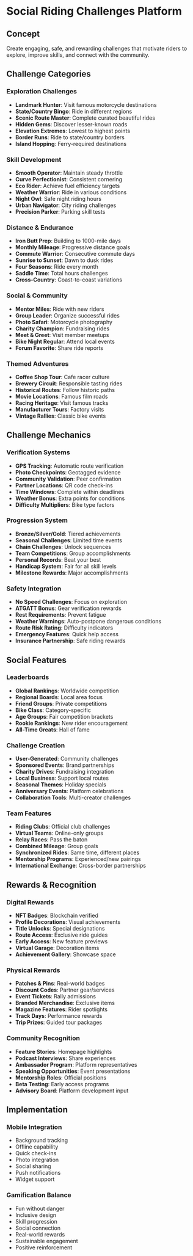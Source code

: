 # Social Riding Challenges Platform

## Concept
Create engaging, safe, and rewarding challenges that motivate riders to explore, improve skills, and connect with the community.

## Challenge Categories

### Exploration Challenges
- **Landmark Hunter**: Visit famous motorcycle destinations
- **State/Country Bingo**: Ride in different regions
- **Scenic Route Master**: Complete curated beautiful rides
- **Hidden Gems**: Discover lesser-known roads
- **Elevation Extremes**: Lowest to highest points
- **Border Runs**: Ride to state/country borders
- **Island Hopping**: Ferry-required destinations

### Skill Development
- **Smooth Operator**: Maintain steady throttle
- **Curve Perfectionist**: Consistent cornering
- **Eco Rider**: Achieve fuel efficiency targets
- **Weather Warrior**: Ride in various conditions
- **Night Owl**: Safe night riding hours
- **Urban Navigator**: City riding challenges
- **Precision Parker**: Parking skill tests

### Distance & Endurance
- **Iron Butt Prep**: Building to 1000-mile days
- **Monthly Mileage**: Progressive distance goals
- **Commute Warrior**: Consecutive commute days
- **Sunrise to Sunset**: Dawn to dusk rides
- **Four Seasons**: Ride every month
- **Saddle Time**: Total hours challenges
- **Cross-Country**: Coast-to-coast variations

### Social & Community
- **Mentor Miles**: Ride with new riders
- **Group Leader**: Organize successful rides
- **Photo Safari**: Motorcycle photography
- **Charity Champion**: Fundraising rides
- **Meet & Greet**: Visit member meetups
- **Bike Night Regular**: Attend local events
- **Forum Favorite**: Share ride reports

### Themed Adventures
- **Coffee Shop Tour**: Cafe racer culture
- **Brewery Circuit**: Responsible tasting rides
- **Historical Routes**: Follow historic paths
- **Movie Locations**: Famous film roads
- **Racing Heritage**: Visit famous tracks
- **Manufacturer Tours**: Factory visits
- **Vintage Rallies**: Classic bike events

## Challenge Mechanics

### Verification Systems
- **GPS Tracking**: Automatic route verification
- **Photo Checkpoints**: Geotagged evidence
- **Community Validation**: Peer confirmation
- **Partner Locations**: QR code check-ins
- **Time Windows**: Complete within deadlines
- **Weather Bonus**: Extra points for conditions
- **Difficulty Multipliers**: Bike type factors

### Progression System
- **Bronze/Silver/Gold**: Tiered achievements
- **Seasonal Challenges**: Limited time events
- **Chain Challenges**: Unlock sequences
- **Team Competitions**: Group accomplishments
- **Personal Records**: Beat your best
- **Handicap System**: Fair for all skill levels
- **Milestone Rewards**: Major accomplishments

### Safety Integration
- **No Speed Challenges**: Focus on exploration
- **ATGATT Bonus**: Gear verification rewards
- **Rest Requirements**: Prevent fatigue
- **Weather Warnings**: Auto-postpone dangerous conditions
- **Route Risk Rating**: Difficulty indicators
- **Emergency Features**: Quick help access
- **Insurance Partnership**: Safe riding rewards

## Social Features

### Leaderboards
- **Global Rankings**: Worldwide competition
- **Regional Boards**: Local area focus
- **Friend Groups**: Private competitions
- **Bike Class**: Category-specific
- **Age Groups**: Fair competition brackets
- **Rookie Rankings**: New rider encouragement
- **All-Time Greats**: Hall of fame

### Challenge Creation
- **User-Generated**: Community challenges
- **Sponsored Events**: Brand partnerships
- **Charity Drives**: Fundraising integration
- **Local Business**: Support local routes
- **Seasonal Themes**: Holiday specials
- **Anniversary Events**: Platform celebrations
- **Collaboration Tools**: Multi-creator challenges

### Team Features
- **Riding Clubs**: Official club challenges
- **Virtual Teams**: Online-only groups
- **Relay Races**: Pass the baton
- **Combined Mileage**: Group goals
- **Synchronized Rides**: Same time, different places
- **Mentorship Programs**: Experienced/new pairings
- **International Exchange**: Cross-border partnerships

## Rewards & Recognition

### Digital Rewards
- **NFT Badges**: Blockchain verified
- **Profile Decorations**: Visual achievements
- **Title Unlocks**: Special designations
- **Route Access**: Exclusive ride guides
- **Early Access**: New feature previews
- **Virtual Garage**: Decoration items
- **Achievement Gallery**: Showcase space

### Physical Rewards
- **Patches & Pins**: Real-world badges
- **Discount Codes**: Partner gear/services
- **Event Tickets**: Rally admissions
- **Branded Merchandise**: Exclusive items
- **Magazine Features**: Rider spotlights
- **Track Days**: Performance rewards
- **Trip Prizes**: Guided tour packages

### Community Recognition
- **Feature Stories**: Homepage highlights
- **Podcast Interviews**: Share experiences
- **Ambassador Program**: Platform representatives
- **Speaking Opportunities**: Event presentations
- **Mentorship Roles**: Official positions
- **Beta Testing**: Early access programs
- **Advisory Board**: Platform development input

## Implementation

### Mobile Integration
- Background tracking
- Offline capability
- Quick check-ins
- Photo integration
- Social sharing
- Push notifications
- Widget support

### Gamification Balance
- Fun without danger
- Inclusive design
- Skill progression
- Social connection
- Real-world rewards
- Sustainable engagement
- Positive reinforcement